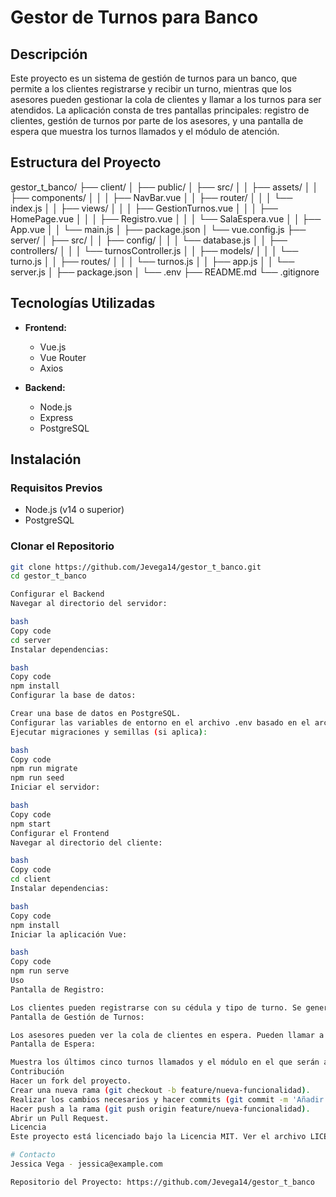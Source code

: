 
# Gestor de Turnos para Banco

## Descripción
Este proyecto es un sistema de gestión de turnos para un banco, que permite a los clientes registrarse y recibir un turno, mientras que los asesores pueden gestionar la cola de clientes y llamar a los turnos para ser atendidos. La aplicación consta de tres pantallas principales: registro de clientes, gestión de turnos por parte de los asesores, y una pantalla de espera que muestra los turnos llamados y el módulo de atención.

## Estructura del Proyecto

gestor_t_banco/
├── client/
│ ├── public/
│ ├── src/
│ │ ├── assets/
│ │ ├── components/
│ │ │ ├── NavBar.vue
│ │ ├── router/
│ │ │ └── index.js
│ │ ├── views/
│ │ │ ├── GestionTurnos.vue
│ │ │ ├── HomePage.vue
│ │ │ ├── Registro.vue
│ │ │ └── SalaEspera.vue
│ │ ├── App.vue
│ │ └── main.js
│ ├── package.json
│ └── vue.config.js
├── server/
│ ├── src/
│ │ ├── config/
│ │ │ └── database.js
│ │ ├── controllers/
│ │ │ └── turnosController.js
│ │ ├── models/
│ │ │ └── turno.js
│ │ ├── routes/
│ │ │ └── turnos.js
│ │ ├── app.js
│ │ └── server.js
│ ├── package.json
│ └── .env
├── README.md
└── .gitignore


## Tecnologías Utilizadas

- **Frontend:**
  - Vue.js
  - Vue Router
  - Axios

- **Backend:**
  - Node.js
  - Express
  - PostgreSQL

## Instalación

### Requisitos Previos
- Node.js (v14 o superior)
- PostgreSQL

### Clonar el Repositorio
```bash
git clone https://github.com/Jevega14/gestor_t_banco.git
cd gestor_t_banco

Configurar el Backend
Navegar al directorio del servidor:

bash
Copy code
cd server
Instalar dependencias:

bash
Copy code
npm install
Configurar la base de datos:

Crear una base de datos en PostgreSQL.
Configurar las variables de entorno en el archivo .env basado en el archivo .env.example.
Ejecutar migraciones y semillas (si aplica):

bash
Copy code
npm run migrate
npm run seed
Iniciar el servidor:

bash
Copy code
npm start
Configurar el Frontend
Navegar al directorio del cliente:

bash
Copy code
cd client
Instalar dependencias:

bash
Copy code
npm install
Iniciar la aplicación Vue:

bash
Copy code
npm run serve
Uso
Pantalla de Registro:

Los clientes pueden registrarse con su cédula y tipo de turno. Se genera un código de turno que se muestra al cliente.
Pantalla de Gestión de Turnos:

Los asesores pueden ver la cola de clientes en espera. Pueden llamar a los turnos, que se muestran en la pantalla de espera.
Pantalla de Espera:

Muestra los últimos cinco turnos llamados y el módulo en el que serán atendidos.
Contribución
Hacer un fork del proyecto.
Crear una nueva rama (git checkout -b feature/nueva-funcionalidad).
Realizar los cambios necesarios y hacer commits (git commit -m 'Añadir nueva funcionalidad').
Hacer push a la rama (git push origin feature/nueva-funcionalidad).
Abrir un Pull Request.
Licencia
Este proyecto está licenciado bajo la Licencia MIT. Ver el archivo LICENSE para más detalles.

# Contacto
Jessica Vega - jessica@example.com

Repositorio del Proyecto: https://github.com/Jevega14/gestor_t_banco